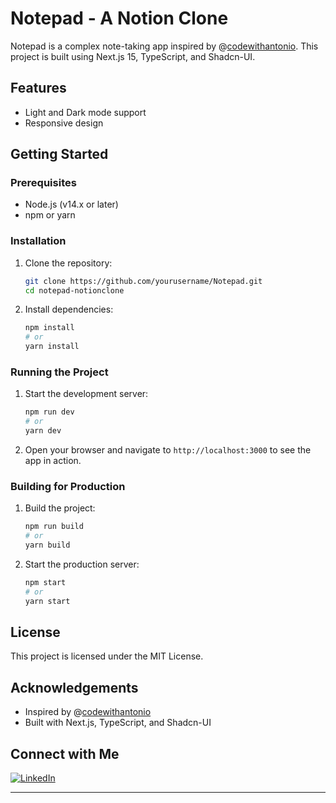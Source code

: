 # Notepad - A Notion Clone

Notepad is a complex note-taking app inspired by @[codewithantonio](https://www.youtube.com/@codewithantonio). This project is built using Next.js 15, TypeScript, and Shadcn-UI.

## Features
- Light and Dark mode support
- Responsive design

## Getting Started

### Prerequisites
- Node.js (v14.x or later)
- npm or yarn

### Installation
1. Clone the repository:
    ```bash
    git clone https://github.com/yourusername/Notepad.git
    cd notepad-notionclone
    ```

2. Install dependencies:
    ```bash
    npm install
    # or
    yarn install
    ```

### Running the Project
1. Start the development server:
    ```bash
    npm run dev
    # or
    yarn dev
    ```

2. Open your browser and navigate to `http://localhost:3000` to see the app in action.

### Building for Production
1. Build the project:
    ```bash
    npm run build
    # or
    yarn build
    ```

2. Start the production server:
    ```bash
    npm start
    # or
    yarn start
    ```

## License
This project is licensed under the MIT License.

## Acknowledgements
- Inspired by @[codewithantonio](https://www.youtube.com/@codewithantonio)
- Built with Next.js, TypeScript, and Shadcn-UI

## Connect with Me
[![LinkedIn](https://img.shields.io/badge/LinkedIn-0077B5?style=for-the-badge&logo=linkedin&logoColor=white)](https://www.linkedin.com/in/vincent-otieno-12477533b/)

---

<!-- Proudly created with GPRM ( https://gprm.itsvg.in ) -->
